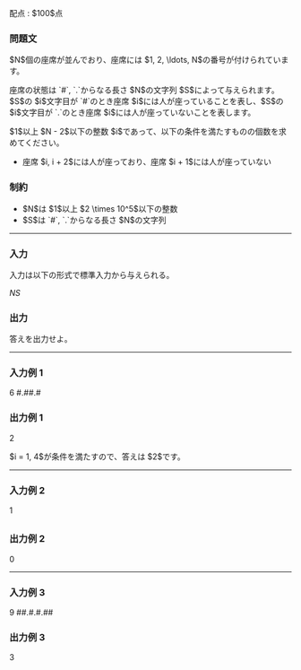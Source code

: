 
<div>

<span>

<span>

<p>
配点 : $100$点
</p>

<div>

<section>

### **問題文**

<p>
$N$個の座席が並んでおり、座席には $1, 2, \ldots, N$の番号が付けられています。
</p>

<p>
座席の状態は `#`, `.`からなる長さ $N$の文字列 $S$によって与えられます。$S$の $i$文字目が `#`のとき座席 $i$には人が座っていることを表し、$S$の $i$文字目が `.`のとき座席 $i$には人が座っていないことを表します。
</p>

<p>
$1$以上 $N - 2$以下の整数 $i$であって、以下の条件を満たすものの個数を求めてください。
</p>

<ul>

<li>
座席 $i, i + 2$には人が座っており、座席 $i + 1$には人が座っていない
</li>

</ul>

</section>

</div>

<div>

<section>

### **制約**

<ul>

<li>
$N$は $1$以上 $2 \times 10^5$以下の整数
</li>

<li>
$S$は `#`, `.`からなる長さ $N$の文字列
</li>

</ul>

</section>

</div>

---

<div>

<div>

<section>

### **入力**

<p>
入力は以下の形式で標準入力から与えられる。
</p>

<div>

$N$$S$
</div>

</section>

</div>

<div>

<section>

### **出力**

<p>
答えを出力せよ。
</p>

</section>

</div>

</div>

---

<div>

<section>

### **入力例 1**

<div>

6
#.##.#

</div>

</section>

</div>

<div>

<section>

### **出力例 1**

<div>

2

</div>

<p>
$i = 1, 4$が条件を満たすので、答えは $2$です。
</p>

</section>

</div>

---

<div>

<section>

### **入力例 2**

<div>

1
#

</div>

</section>

</div>

<div>

<section>

### **出力例 2**

<div>

0

</div>

</section>

</div>

---

<div>

<section>

### **入力例 3**

<div>

9
##.#.#.##

</div>

</section>

</div>

<div>

<section>

### **出力例 3**

<div>

3

</div>

</section>

</div>

</span>

</span>

</div>
